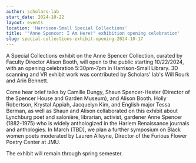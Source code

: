 ```yaml
---
author: scholars-lab
start_date: 2024-10-22
layout: events
location: 'Harrison-Small Special Collections'
title: '"Anne Spencer: I Am Here!" exhibition opening celebration'
slug: special-collections-exhibit-opening-2024-10-17
---
```


A Special Collections exhibit on the Anne Spencer Collection, curated by Faculty Director Alison Booth, will open to the public starting 10/22/2024, with an opening celebration 5:30pm-7pm in Harrison-Small Library. 3D scanning and VR exhibit work was contributed by Scholars' lab's Will Rourk and Arin Bennett.

Come hear brief talks by Camille Dungy, Shaun Spencer-Hester (Director of the Spencer House and Garden Museum), and Alison Booth. Holly Robertson, Krystal Appiah, Jacquelyn Kim, and English major Tessa Berman, as well as Shaun and Alison collaborated on this exhibit about Lynchburg poet and salonière, librarian, activist, gardener Anne Spencer (1882-1975) who is widely anthologized in the Harlem Renaissance journals and anthologies. In March (TBD), we plan a further symposium on Black women poets moderated by Lauren Alleyne, Director of the Furious Flower Poetry Center at JMU.

The exhibit will remain through spring semester.
